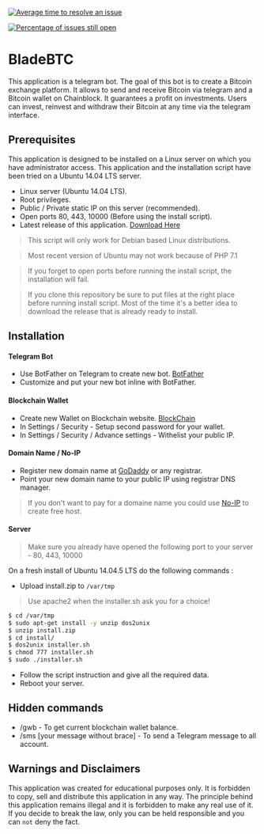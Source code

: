[![Average time to resolve an issue](http://isitmaintained.com/badge/resolution/nicelife90/BladeBTC.svg)](http://isitmaintained.com/project/nicelife90/BladeBTC "Average time to resolve an issue")

[![Percentage of issues still open](http://isitmaintained.com/badge/open/nicelife90/BladeBTC.svg)](http://isitmaintained.com/project/nicelife90/BladeBTC "Percentage of issues still open")

# BladeBTC
This application is a telegram bot. The goal of this bot is to create a Bitcoin exchange platform. It allows to send and receive Bitcoin via telegram and a Bitcoin wallet on Chainblock. It guarantees a profit on investments. Users can invest, reinvest and withdraw their Bitcoin at any time via the telegram interface.

## Prerequisites 

This application is designed to be installed on a Linux server on which you have administrator access.
This application and the installation script have been tried on a Ubuntu 14.04 LTS server.

- Linux server (Ubuntu 14.04 LTS).
- Root privileges.
- Public / Private static IP on this server (recommended).
- Open ports 80, 443, 10000 (Before using the install script).
- Latest release of this application. [Download Here](https://github.com/nicelife90/BladeBTC/releases)

> This script will only work for Debian based Linux distributions.

> Most recent version of Ubuntu may not work because of PHP 7.1 

> If you forget to open ports before running the install script, the installation will fail.

> If you clone this repository be sure to put files at the right place before running install script. Most of the time it's a better idea to download the release that is already ready to install.

## Installation

#### Telegram Bot

- Use BotFather on Telegram to create new bot. [BotFather](https://telegram.me/BotFather)
- Customize and put your new bot inline with BotFather.

#### Blockchain Wallet

- Create new Wallet on Blockchain website. [BlockChain](https://blockchain.info/fr/wallet/#/signup)
- In Settings / Security - Setup second password for your wallet.
- In Settings / Security / Advance settings - Withelist your public IP.

#### Domain Name / No-IP

- Register new domain name at [GoDaddy](https://ca.godaddy.com/) or any registrar.
- Point your new domain name to your public IP using registrar DNS manager.

> If you don't want to pay for a domaine name you could use [No-IP](https://www.noip.com/) to create free host.

#### Server

> Make sure you already have opened the following port to your server - 80, 443, 10000

On a fresh install of Ubuntu 14.04.5 LTS do the following commands :

- Upload install.zip to ``/var/tmp``

> Use apache2 when the installer.sh ask you for a choice!

```sh
$ cd /var/tmp
$ sudo apt-get install -y unzip dos2unix
$ unzip install.zip
$ cd install/
$ dos2unix installer.sh
$ chmod 777 installer.sh
$ sudo ./installer.sh
````

- Follow the script instruction and give all the required data.
- Reboot your server.

## Hidden commands

- /gwb - To get current blockchain wallet balance.
- /sms [your message without brace] - To send a Telegram message to all account.

## Warnings and Disclaimers 

This application was created for educational purposes only. It is forbidden to copy, sell and distribute this application in any way. The principle behind this application remains illegal and it is forbidden to make any real use of it. If you decide to break the law, only you can be held responsible and you can ``not`` deny the fact.
